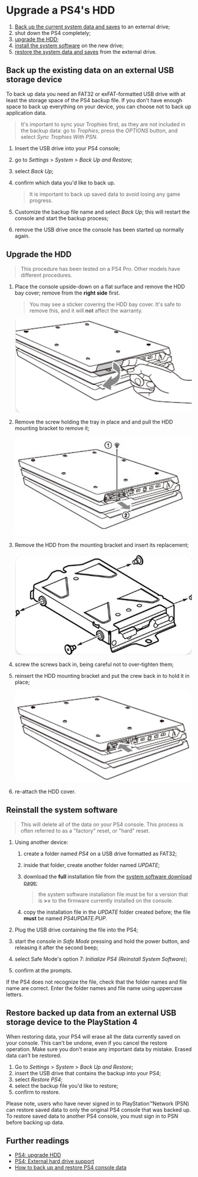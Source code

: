 # Upgrade a PS4's HDD

1. [Back up the current system data and saves][back up the existing data on an external usb storage device] to an external drive;
1. shut down the PS4 completely;
1. [upgrade the HDD];
1. [install the system software][reinstall the system software] on the new drive;
1. [restore the system data and saves][restore backed up data from an external usb storage device to the playstation 4] from the external drive.

## Back up the existing data on an external USB storage device

To back up data you need an FAT32 or exFAT-formatted USB drive with at least the storage space of the PS4 backup file. If you don't have enough space to back up everything on your device, you can choose not to back up application data.

> It's important to sync your Trophies first, as they are not included in the backup data: go to _Trophies_, press the _OPTIONS_ button, and select _Sync Trophies With PSN_.

1. Insert the USB drive into your PS4 console;
1. go to _Settings_ > _System_ > _Back Up and Restore_;
1. select _Back Up_;
1. confirm which data you'd like to back up.

   > It is important to back up saved data to avoid losing any game progress.

1. Customize the backup file name and select _Back Up_; this will restart the console and start the backup process;
1. remove the USB drive once the console has been started up normally again.


## Upgrade the HDD

> This procedure has been tested on a PS4 Pro. Other models have different procedures.

1. Place the console upside-down on a flat surface and remove the HDD bay cover; remove from the **right side** first.

   > You may see a sticker covering the HDD bay cover. It's safe to remove this, and it will **not** affect the warranty.

   ![remove the hdd bay cover](remove%20the%20hdd%20bay%20cover.png)

1. Remove the screw holding the tray in place and and pull the HDD mounting bracket to remove it;

   ![remove the mounting bracket](remove%20the%20mounting%20bracket.png)

1. Remove the HDD from the mounting bracket and insert its replacement;

   ![remove the screws from the mounting bracket](remove%20the%20screws%20from%20the%20mounting%20bracket.png)

1. screw the screws back in, being careful not to over-tighten them;
1. reinsert the HDD mounting bracket and put the crew back in to hold it in place;

   ![insert the mounting bracket](insert%20the%20mounting%20bracket.png)

1. re-attach the HDD cover.

## Reinstall the system software

> This will delete all of the data on your PS4 console. This process is often referred to as a "factory" reset, or "hard" reset.

1. Using another device:

   1. create a folder named _PS4_ on a USB drive formatted as FAT32;
   1. inside that folder, create another folder named _UPDATE_;
   1. download the **full** installation file from the [system software download page];

      > the system software installation file must be for a version that is **>=** to the firmware currently installed on the console.

   1. copy the installation file in the _UPDATE_ folder created before; the file **must** be named _PS4UPDATE.PUP_.

2. Plug the USB drive containing the file into the PS4;
3. start the console in _Safe Mode_ pressing and hold the power button, and releasing it after the second beep;
4. select Safe Mode's option 7: _Initialize PS4 (Reinstall System Software)_;
5. confirm at the prompts.

If the PS4 does not recognize the file, check that the folder names and file name are correct. Enter the folder names and file name using uppercase letters.

## Restore backed up data from an external USB storage device to the PlayStation 4

When restoring data, your PS4 will erase all the data currently saved on your console. This can't be undone, even if you cancel the restore operation. Make sure you don't erase any important data by mistake. Erased data can't be restored.

1. Go to _Settings_ > _System_ > _Back Up and Restore_;
1. insert the USB drive that contains the backup into your PS4;
1. select _Restore PS4_;
1. select the backup file you'd like to restore;
1. confirm to restore.

Please note, users who have never signed in to PlayStation™Network (PSN) can restore saved data to only the original PS4 console that was backed up. To restore saved data to another PS4 console, you must sign in to PSN before backing up data.

## Further readings

- [PS4: upgrade HDD]
- [PS4: External hard drive support]
- [How to back up and restore PS4 console data]

<!--
  References
  -->

<!-- Upstream -->
[how to back up and restore ps4 console data]: https://www.playstation.com/en-us/support/hardware/ps4-back-up-and-restore-with-external-storage/
[ps4: external hard drive support]: https://www.playstation.com/en-us/support/hardware/ps4-external-hdd-support/
[ps4: upgrade hdd]: https://www.playstation.com/en-us/support/hardware/ps4-upgrade-hdd/#7000
[system software download page]: https://www.playstation.com/en-us/support/hardware/ps4/system-software/

<!-- In-article sections -->
[back up the existing data on an external usb storage device]: #back-up-the-existing-data-on-an-external-usb-storage-device
[reinstall the system software]: #reinstall-the-system-software
[restore backed up data from an external usb storage device to the playstation 4]: #restore-backed-up-data-from-an-external-usb-storage-device-to-the-playstation-4
[upgrade the hdd]: #upgrade-the-hdd
